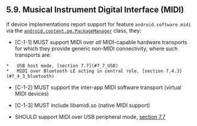## 5.9\. Musical Instrument Digital Interface (MIDI)

If device implementations report support for feature `android.software.midi`
via the [`android.content.pm.PackageManager`](
http://developer.android.com/reference/android/content/pm/PackageManager.html)
class, they:

*    [C-1-1] MUST support MIDI over _all_ MIDI-capable hardware transports for
which they provide generic non-MIDI connectivity, where such transports are:

    *   USB host mode, [section 7.7](#7_7_USB)
    *   MIDI over Bluetooth LE acting in central role, [section 7.4.3](#7_4_3_bluetooth)

*    [C-1-2] MUST support the inter-app MIDI software transport
(virtual MIDI devices)

*    [C-1-3] MUST include libamidi.so (native MIDI support)

*    SHOULD support MIDI over USB peripheral mode, [section 7.7](#7_7_USB)

